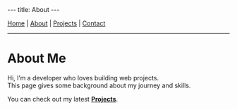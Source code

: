 <link rel="stylesheet" href="assets/style.css">
---
title: About
---

[Home](index.md) | [About](about.md) | [Projects](projects.md) | [Contact](contact.md)

---

# About Me

Hi, I’m a developer who loves building web projects.  
This page gives some background about my journey and skills.

You can check out my latest **[Projects](projects.md)**.

